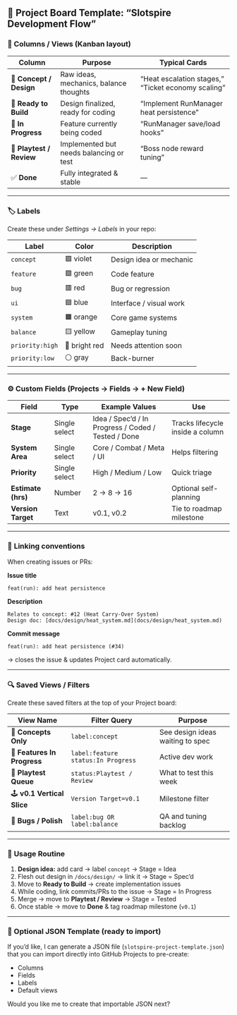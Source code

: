 

## 🧱 **Project Board Template: “Slotspire Development Flow”**

### 🔷 Columns / Views (Kanban layout)

| Column                   | Purpose                                 | Typical Cards                                      |
| ------------------------ | --------------------------------------- | -------------------------------------------------- |
| 🧩 **Concept / Design**  | Raw ideas, mechanics, balance thoughts  | “Heat escalation stages,” “Ticket economy scaling” |
| 📘 **Ready to Build**    | Design finalized, ready for coding      | “Implement RunManager heat persistence”            |
| 🔧 **In Progress**       | Feature currently being coded           | “RunManager save/load hooks”                       |
| 🧪 **Playtest / Review** | Implemented but needs balancing or test | “Boss node reward tuning”                          |
| ✅ **Done**               | Fully integrated & stable               | —                                                  |

---

### 🏷️ **Labels**

Create these under *Settings → Labels* in your repo:

| Label           | Color         | Description             |
| --------------- | ------------- | ----------------------- |
| `concept`       | 🟪 violet     | Design idea or mechanic |
| `feature`       | 🟩 green      | Code feature            |
| `bug`           | 🟥 red        | Bug or regression       |
| `ui`            | 🟦 blue       | Interface / visual work |
| `system`        | 🟧 orange     | Core game systems       |
| `balance`       | 🟨 yellow     | Gameplay tuning         |
| `priority:high` | 🔴 bright red | Needs attention soon    |
| `priority:low`  | ⚪ gray        | Back-burner             |

---

### ⚙️ **Custom Fields (Projects → Fields → + New Field)**

| Field              | Type          | Example Values                                      | Use                              |
| ------------------ | ------------- | --------------------------------------------------- | -------------------------------- |
| **Stage**          | Single select | Idea / Spec’d / In Progress / Coded / Tested / Done | Tracks lifecycle inside a column |
| **System Area**    | Single select | Core / Combat / Meta / UI                           | Helps filtering                  |
| **Priority**       | Single select | High / Medium / Low                                 | Quick triage                     |
| **Estimate (hrs)** | Number        | 2 → 8 → 16                                          | Optional self-planning           |
| **Version Target** | Text          | v0.1, v0.2                                          | Tie to roadmap milestone         |

---

### 🔗 **Linking conventions**

When creating issues or PRs:

**Issue title**

```
feat(run): add heat persistence
```

**Description**

```
Relates to concept: #12 (Heat Carry-Over System)
Design doc: [docs/design/heat_system.md](docs/design/heat_system.md)
```

**Commit message**

```
feat(run): add heat persistence (#34)
```

→ closes the issue & updates Project card automatically.

---

### 🔍 **Saved Views / Filters**

Create these saved filters at the top of your Project board:

| View Name                   | Filter Query                       | Purpose                          |
| --------------------------- | ---------------------------------- | -------------------------------- |
| 🧠 **Concepts Only**        | `label:concept`                    | See design ideas waiting to spec |
| 🔧 **Features In Progress** | `label:feature status:In Progress` | Active dev work                  |
| 🧪 **Playtest Queue**       | `status:Playtest / Review`         | What to test this week           |
| 🕹️ **v0.1 Vertical Slice** | `Version Target=v0.1`              | Milestone filter                 |
| 🐞 **Bugs / Polish**        | `label:bug OR label:balance`       | QA and tuning backlog            |

---

### 🚀 **Usage Routine**

1. **Design idea:** add card → label `concept` → Stage = Idea
2. Flesh out design in `/docs/design/` → link it → Stage = Spec’d
3. Move to **Ready to Build** → create implementation issues
4. While coding, link commits/PRs to the issue → Stage = In Progress
5. Merge → move to **Playtest / Review** → Stage = Tested
6. Once stable → move to **Done** & tag roadmap milestone (`v0.1`)

---

### 🧩 Optional JSON Template (ready to import)

If you’d like, I can generate a JSON file (`slotspire-project-template.json`) that you can import directly into GitHub Projects to pre-create:

* Columns
* Fields
* Labels
* Default views

Would you like me to create that importable JSON next?
